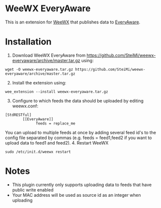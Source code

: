 WeeWX EveryAware
=
This is an extension for [WeeWX](https://github.com/weewx) that publishes data to [EveryAware](http://www.everyaware.eu).

# Installation

1. Download WeeWX EveryAware from https://github.com/SteiMi/weewx-everyaware/archive/master.tar.gz using:
  ```
  wget -O weewx-everyaware.tar.gz https://github.com/SteiMi/weewx-everyaware/archive/master.tar.gz
  ```
2. Install the extension using:
  ```
  wee_extension --install weewx-everyaware.tar.gz
  ```
3. Configure to which feeds the data should be uploaded by editing weewx.conf:
  ```
  [StdRESTful]
          [[EveryAware]]
                feeds = replace_me
  ```
You can upload to multiple feeds at once by adding several feed id's to the config file separated by commas (e.g. feeds = feed1,feed2 if you want to upload data to feed1 and feed2).
4. Restart WeeWX
  ```
  sudo /etc/init.d/weewx restart
  ```
# Notes
- This plugin currently only supports uploading data to feeds that have public write enabled
- Your MAC address will be used as source id as an integer when uploading
